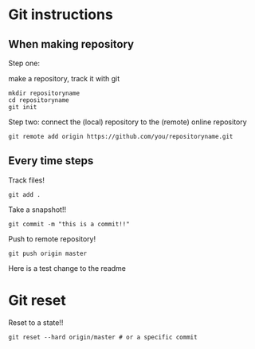 # Git instructions

## When making repository

Step one: 

make a repository, track it with git

```
mkdir repositoryname
cd repositoryname
git init
```

Step two: connect the (local) repository to the (remote) online repository

```
git remote add origin https://github.com/you/repositoryname.git
```


## Every time steps

Track files!

```
git add .
```


Take a snapshot!!

```
git commit -m "this is a commit!!"
```


Push to remote repository!

```
git push origin master
```

Here is a test change to the readme



# Git reset

Reset to a state!!

```
git reset --hard origin/master # or a specific commit
```
